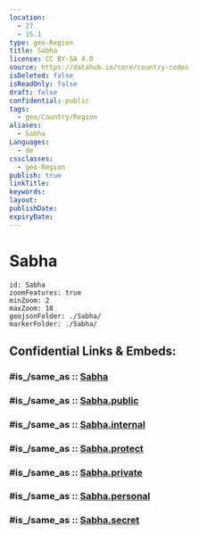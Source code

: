 ```yaml
---
location:
  - 27
  - 15.1
type: geo-Region
title: Sabha
license: CC BY-SA 4.0
source: https://datahub.io/core/country-codes
isDeleted: false
isReadOnly: false
draft: false
confidential: public
tags:
  - geo/Country/Region
aliases:
  - Sabha
Languages:
  - de
cssclasses:
  - geo-Region
publish: true
linkTitle:
keywords:
layout:
publishDate:
expiryDate:
---
```


# Sabha

```leaflet
id: Sabha
zoomFeatures: true 
minZoom: 2 
maxZoom: 18
geojsonFolder: ./Sabha/
markerFolder: ./Sabha/
```


## Confidential Links & Embeds: 

### #is_/same_as :: [Sabha](/_Standards/Earth/Continent/Africa/Africa~North/Libya/Districs~Libya/Sabha.md) 

### #is_/same_as :: [Sabha.public](/_public/Earth/Continent/Africa/Africa~North/Libya/Districs~Libya/Sabha.public.md) 

### #is_/same_as :: [Sabha.internal](/_internal/Earth/Continent/Africa/Africa~North/Libya/Districs~Libya/Sabha.internal.md) 

### #is_/same_as :: [Sabha.protect](/_protect/Earth/Continent/Africa/Africa~North/Libya/Districs~Libya/Sabha.protect.md) 

### #is_/same_as :: [Sabha.private](/_private/Earth/Continent/Africa/Africa~North/Libya/Districs~Libya/Sabha.private.md) 

### #is_/same_as :: [Sabha.personal](/_personal/Earth/Continent/Africa/Africa~North/Libya/Districs~Libya/Sabha.personal.md) 

### #is_/same_as :: [Sabha.secret](/_secret/Earth/Continent/Africa/Africa~North/Libya/Districs~Libya/Sabha.secret.md)

